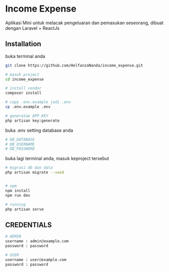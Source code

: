 # Income Expense
Aplikasi Mini untuk melacak pengeluaran dan pemasukan seseorang, dibuat dengan Laravel + ReactJs


## Installation

buka terminal anda

```bash
git clone https://github.com/HelfanzaNanda/income_expense.git

# masuk project
cd income_expense

# install vendor
composer install

# copy .env.example jadi .env
cp .env.example .env

# generatae APP_KEY
php artisan key:generate
```

buka .env setting database anda
```bash
# DB_DATABASE
# DB_USERNAME
# DB_PASSWORD
```

buka lagi terminal anda, masuk keproject tersebut
```bash
# migrasi db dan data
php artisan migrate --seed


# npm
npm install
npm run dev

# running
php artisan serve
```

 
## CREDENTIALS

```python
# ADMIN
username : admin@example.com
password : password

# USER
username : user@example.com
password : password
```

